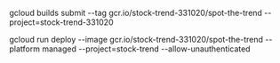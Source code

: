 gcloud builds submit --tag gcr.io/stock-trend-331020/spot-the-trend  --project=stock-trend-331020

gcloud run deploy --image gcr.io/stock-trend-331020/spot-the-trend --platform managed  --project=stock-trend --allow-unauthenticated